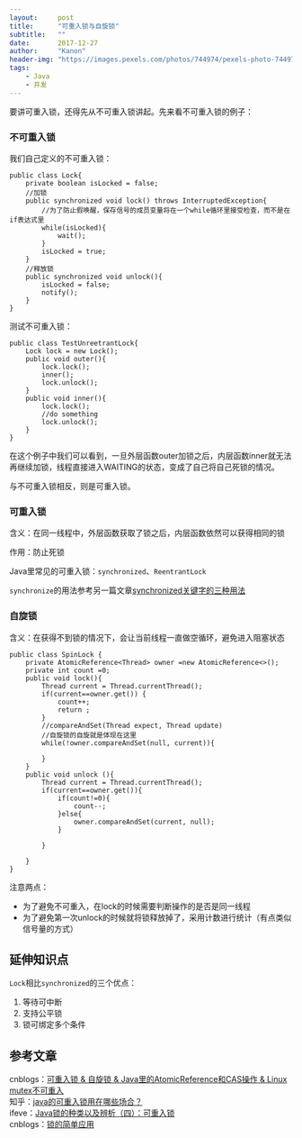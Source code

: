 ```yaml
---
layout:     post
title:      "可重入锁与自旋锁"
subtitle:   ""
date:       2017-12-27
author:     "Kanon"
header-img: "https://images.pexels.com/photos/744974/pexels-photo-744974.jpeg?w=940&h=650&auto=compress&cs=tinysrgb"
tags:
    - Java
    - 并发
---
```


要讲可重入锁，还得先从不可重入锁讲起。先来看不可重入锁的例子：
### 不可重入锁
我们自己定义的不可重入锁：
```
public class Lock{
    private boolean isLocked = false;
    //加锁
    public synchronized void lock() throws InterruptedException{
        //为了防止假唤醒，保存信号的成员变量将在一个while循环里接受检查，而不是在if表达式里
        while(isLocked){    
            wait();
        }
        isLocked = true;
    }
    //释放锁
    public synchronized void unlock(){
        isLocked = false;
        notify();
    }
}
```
测试不可重入锁：
```
public class TestUnreetrantLock{
    Lock lock = new Lock();
    public void outer(){
        lock.lock();
        inner();
        lock.unlock();
    }
    public void inner(){
        lock.lock();
        //do something
        lock.unlock();
    }
}
```
在这个例子中我们可以看到，一旦外层函数outer加锁之后，内层函数inner就无法再继续加锁，线程直接进入WAITING的状态，变成了自己将自己死锁的情况。

与不可重入锁相反，则是可重入锁。

### 可重入锁
含义：在同一线程中，外层函数获取了锁之后，内层函数依然可以获得相同的锁

作用：防止死锁

Java里常见的可重入锁：`synchronized`、`ReentrantLock`

`synchronize`的用法参考另一篇文章[synchronized关键字的三种用法](https://kanonjz.github.io/2017/12/09/synchronized/)

### 自旋锁
含义：在获得不到锁的情况下，会让当前线程一直做空循环，避免进入阻塞状态
```
public class SpinLock {
    private AtomicReference<Thread> owner =new AtomicReference<>();
    private int count =0;
    public void lock(){
        Thread current = Thread.currentThread();
        if(current==owner.get()) {
            count++;
            return ;
        }
        //compareAndSet(Thread expect, Thread update)
        //自旋锁的自旋就是体现在这里
        while(!owner.compareAndSet(null, current)){

        }
    }
    public void unlock (){
        Thread current = Thread.currentThread();
        if(current==owner.get()){
            if(count!=0){
                count--;
            }else{
                owner.compareAndSet(current, null);
            }

        }

    }
}
```

注意两点：
- 为了避免不可重入，在lock的时候需要判断操作的是否是同一线程
- 为了避免第一次unlock的时候就将锁释放掉了，采用计数进行统计（有点类似信号量的方式）

## 延伸知识点
`Lock`相比`synchronized`的三个优点：
1. 等待可中断
2. 支持公平锁
3. 锁可绑定多个条件

## 参考文章
cnblogs：[可重入锁 & 自旋锁 & Java里的AtomicReference和CAS操作 & Linux mutex不可重入](https://www.cnblogs.com/charlesblc/p/6188364.html)  
知乎：[java的可重入锁用在哪些场合？](https://www.zhihu.com/question/23284564)  
ifeve：[Java锁的种类以及辨析（四）：可重入锁](http://ifeve.com/java_lock_see4/)  
cnblogs：[锁的简单应用](https://www.cnblogs.com/dj3839/p/6580765.html)  
<br><br><br><br>
